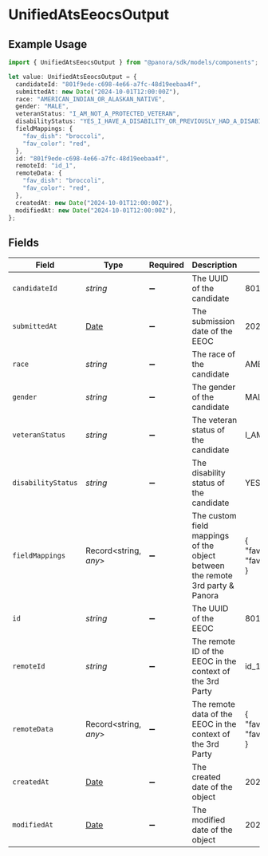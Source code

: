 # UnifiedAtsEeocsOutput

## Example Usage

```typescript
import { UnifiedAtsEeocsOutput } from "@panora/sdk/models/components";

let value: UnifiedAtsEeocsOutput = {
  candidateId: "801f9ede-c698-4e66-a7fc-48d19eebaa4f",
  submittedAt: new Date("2024-10-01T12:00:00Z"),
  race: "AMERICAN_INDIAN_OR_ALASKAN_NATIVE",
  gender: "MALE",
  veteranStatus: "I_AM_NOT_A_PROTECTED_VETERAN",
  disabilityStatus: "YES_I_HAVE_A_DISABILITY_OR_PREVIOUSLY_HAD_A_DISABILITY",
  fieldMappings: {
    "fav_dish": "broccoli",
    "fav_color": "red",
  },
  id: "801f9ede-c698-4e66-a7fc-48d19eebaa4f",
  remoteId: "id_1",
  remoteData: {
    "fav_dish": "broccoli",
    "fav_color": "red",
  },
  createdAt: new Date("2024-10-01T12:00:00Z"),
  modifiedAt: new Date("2024-10-01T12:00:00Z"),
};
```

## Fields

| Field                                                                                         | Type                                                                                          | Required                                                                                      | Description                                                                                   | Example                                                                                       |
| --------------------------------------------------------------------------------------------- | --------------------------------------------------------------------------------------------- | --------------------------------------------------------------------------------------------- | --------------------------------------------------------------------------------------------- | --------------------------------------------------------------------------------------------- |
| `candidateId`                                                                                 | *string*                                                                                      | :heavy_minus_sign:                                                                            | The UUID of the candidate                                                                     | 801f9ede-c698-4e66-a7fc-48d19eebaa4f                                                          |
| `submittedAt`                                                                                 | [Date](https://developer.mozilla.org/en-US/docs/Web/JavaScript/Reference/Global_Objects/Date) | :heavy_minus_sign:                                                                            | The submission date of the EEOC                                                               | 2024-10-01T12:00:00Z                                                                          |
| `race`                                                                                        | *string*                                                                                      | :heavy_minus_sign:                                                                            | The race of the candidate                                                                     | AMERICAN_INDIAN_OR_ALASKAN_NATIVE                                                             |
| `gender`                                                                                      | *string*                                                                                      | :heavy_minus_sign:                                                                            | The gender of the candidate                                                                   | MALE                                                                                          |
| `veteranStatus`                                                                               | *string*                                                                                      | :heavy_minus_sign:                                                                            | The veteran status of the candidate                                                           | I_AM_NOT_A_PROTECTED_VETERAN                                                                  |
| `disabilityStatus`                                                                            | *string*                                                                                      | :heavy_minus_sign:                                                                            | The disability status of the candidate                                                        | YES_I_HAVE_A_DISABILITY_OR_PREVIOUSLY_HAD_A_DISABILITY                                        |
| `fieldMappings`                                                                               | Record<string, *any*>                                                                         | :heavy_minus_sign:                                                                            | The custom field mappings of the object between the remote 3rd party & Panora                 | {<br/>"fav_dish": "broccoli",<br/>"fav_color": "red"<br/>}                                    |
| `id`                                                                                          | *string*                                                                                      | :heavy_minus_sign:                                                                            | The UUID of the EEOC                                                                          | 801f9ede-c698-4e66-a7fc-48d19eebaa4f                                                          |
| `remoteId`                                                                                    | *string*                                                                                      | :heavy_minus_sign:                                                                            | The remote ID of the EEOC in the context of the 3rd Party                                     | id_1                                                                                          |
| `remoteData`                                                                                  | Record<string, *any*>                                                                         | :heavy_minus_sign:                                                                            | The remote data of the EEOC in the context of the 3rd Party                                   | {<br/>"fav_dish": "broccoli",<br/>"fav_color": "red"<br/>}                                    |
| `createdAt`                                                                                   | [Date](https://developer.mozilla.org/en-US/docs/Web/JavaScript/Reference/Global_Objects/Date) | :heavy_minus_sign:                                                                            | The created date of the object                                                                | 2024-10-01T12:00:00Z                                                                          |
| `modifiedAt`                                                                                  | [Date](https://developer.mozilla.org/en-US/docs/Web/JavaScript/Reference/Global_Objects/Date) | :heavy_minus_sign:                                                                            | The modified date of the object                                                               | 2024-10-01T12:00:00Z                                                                          |
